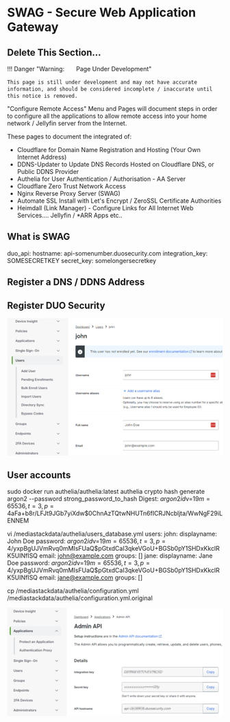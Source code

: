 # SWAG - Secure Web Application Gateway

## Delete This Section...

!!! Danger "Warning: &nbsp; &nbsp; &nbsp; Page Under Development"

    This page is still under development and may not have accurate information, and should be considered incomplete / inaccurate until this notice is removed.



"Configure Remote Access" Menu and Pages will document steps in order to configure all the applications to allow remote access into your home network / Jellyfin server from the Internet.

These pages to document the integrated of:

- Cloudflare for Domain Name Registration and Hosting (Your Own Internet Address)
- DDNS-Updater to Update DNS Records Hosted on Cloudflare DNS, or Public DDNS Provider
- Authelia for User Authentication / Authorisation - AA Server
- Cloudflare Zero Trust Network Access
- Nginx Reverse Proxy Server (SWAG)
- Automate SSL Install with Let's Encrypt / ZeroSSL Certificate Authorities
- Heimdall (Link Manager) - Configure Links for All Internet Web Services.... Jellyfin / *ARR Apps etc..


## What is SWAG



duo_api:
  hostname: api-somenumber.duosecurity.com
  integration_key: SOMESECRETKEY
  secret_key: somelongersecretkey

## Register a DNS / DDNS Address


## Register DUO Security

![alt text](image.png)

## User accounts

sudo docker run authelia/authelia:latest authelia crypto hash generate argon2 --password strong_password_to_hash
Digest: $argon2id$v=19$m=65536,t=3,p=4$aFa+b8r/LFJt9JGb7yiXdw$0ChnAzTQtwNHUTn6fICRJNcbljta/WwNgF29iLENNEM

vi /mediastackdata/authelia/users_database.yml
users:
  john:
    displayname: John Doe
    password: $argon2id$v=19$m=65536,t=3,p=4$/yxpBgUJVmRvq0mMIsFUaQ$pGtxdCaI3qkeVGoU+BGSb0pY1SHDxKkclRK5UINfISQ
    email: john@example.com
    groups: []
  jane:
    displayname: Jane Doe
    password: $argon2id$v=19$m=65536,t=3,p=4$/yxpBgUJVmRvq0mMIsFUaQ$pGtxdCaI3qkeVGoU+BGSb0pY1SHDxKkclRK5UINfISQ
    email: jane@example.com
    groups: []



cp /mediastackdata/authelia/configuration.yml /mediastackdata/authelia/configuration.yml.original



![alt text](image-1.png)

##


##
